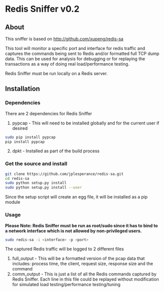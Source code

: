 # Redis Sniffer v0.2

## About

This sniffer is based on http://github.com/xupeng/redis-sa

This tool will monitor a specific port and interface for redis traffic and captures the commands being sent to Redis and/or formatted full TCP dump data.  This can be used for analysis for debugging or for replaying the transactions as a way of doing real load/performance testing.

Redis Sniffer must be run locally on a Redis server.

## Installation

### Dependencies

There are 2 dependencies for Redis Sniffer
1. pypcap - This will need to be installed globally and for the current user if desired
```bash
sudo pip install pypcap
pip install pypcap
```
2. dpkt - Installed as part of the build process

### Get the source and install

```bash
git clone https://github.com/jplesperance/redis-sa.git
cd redis-sa
sudo python setup.py install
sudo python setup.py install --user
```
Since the setup script will create an egg file, it will be installed as a pip module

### Usage

**Please Note: Redis Sniffer must be run as root/sudo since it has to bind to a network interface which is not allowed by non-privileged users.**
```bash
sudo redis-sa -i <interface> -p <port>
```

The captured Redis traffic will be logged to 2 different files
1. full_output - This will be a formatted version of the pcap data that includes: process time, the client, request size, response size and the command
2. comm_output - This is just a list of all the Redis commands captured by Redis Sniffer.  Each line in this file could be replayed without modification for simulated load testing/performance testing/tuning
